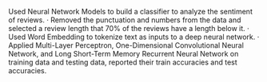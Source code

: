 Used Neural Network Models to build a classifier to analyze the sentiment of reviews.
· Removed the punctuation and numbers from the data and selected a review length that 70% of the reviews have a length below it.
· Used Word Embedding to tokenize text as inputs to a deep neural network.
· Applied Multi-Layer Perceptron, One-Dimensional Convolutional Neural Network, and Long Short-Term Memory Recurrent Neural Network on training data and testing data, reported their train accuracies and test accuracies.
